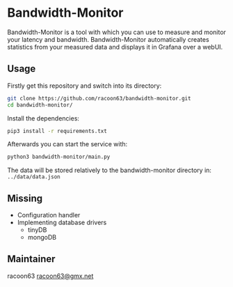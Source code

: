 # Bandwidth-Monitor

Bandwidth-Monitor is a tool with which you can use to measure and monitor your latency and bandwidth. Bandwidth-Monitor automatically creates statistics from your measured data and displays it in Grafana over a webUI.

## Usage

Firstly get this repository and switch into its directory:

```bash
git clone https://github.com/racoon63/bandwidth-monitor.git
cd bandwidth-monitor/
```

Install the dependencies:

```bash
pip3 install -r requirements.txt
```

Afterwards you can start the service with:

```bash
python3 bandwidth-monitor/main.py
```

The data will be stored relatively to the bandwidth-monitor directory in: `../data/data.json`

## Missing

* Configuration handler
* Implementing database drivers
  * tinyDB
  * mongoDB

## Maintainer

racoon63 <racoon63@gmx.net>
